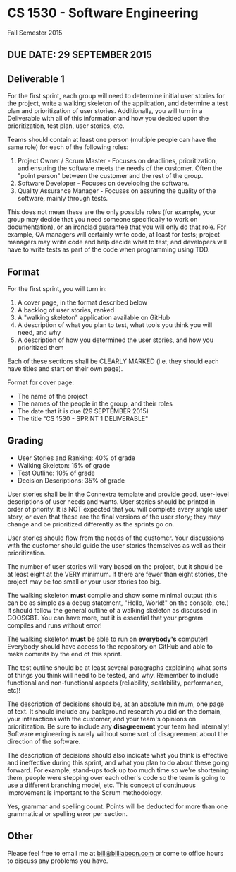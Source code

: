 # CS 1530 - Software Engineering
Fall Semester 2015

## DUE DATE: 29 SEPTEMBER 2015

## Deliverable 1

For the first sprint, each group will need to determine initial user stories for the project, write a walking skeleton of the application, and determine a test plan and prioritization of user stories.  Additionally, you will turn in a Deliverable with all of this information and how you decided upon the prioritization, test plan, user stories, etc.

Teams should contain at least one person (multiple people can have the same role) for each of the following roles:

1. Project Owner / Scrum Master - Focuses on deadlines, prioritization, and ensuring the software meets the needs of the customer.  Often the "point person" between the customer and the rest of the group.
2. Software Developer - Focuses on developing the software.
3. Quality Assurance Manager - Focuses on assuring the quality of the software, mainly through tests.

This does not mean these are the only possible roles (for example, your group may decide that you need someone specifically to work on documentation), or an ironclad guarantee that you will only do that role.  For example, QA managers will certainly write code, at least for tests; project managers may write code and help decide what to test; and developers will have to write tests as part of the code when programming using TDD.

## Format

For the first sprint, you will turn in:

1. A cover page, in the format described below
1. A backlog of user stories, ranked
2. A "walking skeleton" application available on GitHub
3. A description of what you plan to test, what tools you think you will need, and why
4. A description of how you determined the user stories, and how you prioritized them

Each of these sections shall be CLEARLY MARKED (i.e. they should each have titles and start on their own page).

Format for cover page:
* The name of the project
* The names of the people in the group, and their roles
* The date that it is due (29 SEPTEMBER 2015)
* The title "CS 1530 - SPRINT 1 DELIVERABLE"

## Grading
* User Stories and Ranking: 40% of grade
* Walking Skeleton: 15% of grade
* Test Outline: 10% of grade
* Decision Descriptions: 35% of grade

User stories shall be in the Connextra template and provide good, user-level descriptions of user needs and wants.  User stories should be printed in order of priority.  It is NOT expected that you will complete every single user story, or even that these are the final versions of the user story; they may change and be prioritized differently as the sprints go on.

User stories should flow from the needs of the customer.  Your discussions with the customer should guide the user stories themselves as well as their prioritization.

The number of user stories will vary based on the project, but it should be at least eight at the VERY minimum.  If there are fewer than eight stories, the project may be too small or your user stories too big.

The walking skeleton __must__ compile and show some minimal output (this can be as simple as a debug statement, "Hello, World!" on the console, etc.)  It should follow the general outline of a walking skeleton as discussed in GOOSGBT.  You can have more, but it is essential that your program compiles and runs without error!

The walking skeleton __must__ be able to run on __everybody's__ computer!  Everybody should have access to the repository on GitHub and able to make commits by the end of this sprint.

The test outline should be at least several paragraphs explaining what sorts of things you think will need to be tested, and why.  Remember to include functional and non-functional aspects (reliability, scalability, performance, etc)!

The description of decisions should be, at an absolute minimum, one page of text.  It should include any background research you did on the domain, your interactions with the customer, and your team's opinions on prioritization.  Be sure to include any __disagreement__ your team had internally!  Software engineering is rarely without some sort of disagreement about the direction of the software. 

The description of decisions should also indicate what you think is effective and ineffective during this sprint, and what you plan to do about these going forward.  For example, stand-ups took up too much time so we're shortening them, people were stepping over each other's code so the team is going to use a different branching model, etc.  This concept of continuous improvement is important to the Scrum methodology.

Yes, grammar and spelling count.  Points will be deducted for more than one grammatical or spelling error per section.

## Other

Please feel free to email me at bill@billlaboon.com or come to office hours to discuss any problems you have.